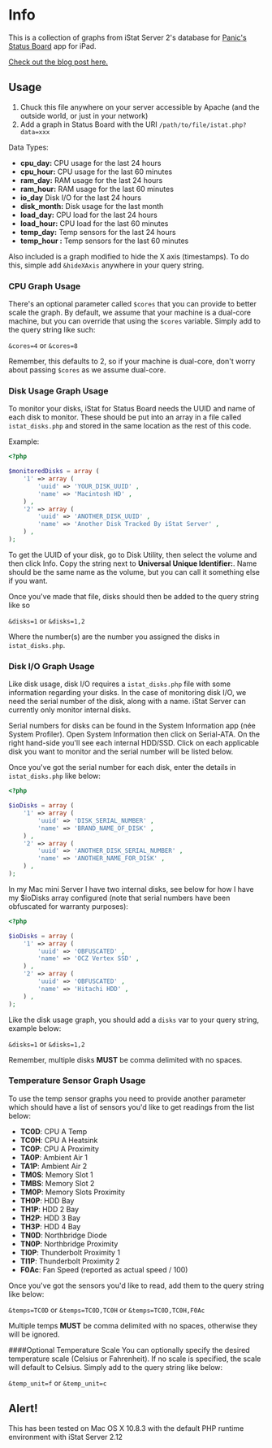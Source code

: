 # Info
This is a collection of graphs from iStat Server 2's database for [Panic's Status Board](http://panic.com/statusboard/) app for iPad.

[Check out the blog post here.](http://www.yesdevnull.net/2013/05/istat-server-graphs-for-status-board/)

## Usage
1. Chuck this file anywhere on your server accessible by Apache (and the outside world, or just in your network)
2. Add a graph in Status Board with the URI ```/path/to/file/istat.php?data=xxx```

Data Types:
* **cpu_day:** CPU usage for the last 24 hours
* **cpu_hour:** CPU usage for the last 60 minutes
* **ram_day:** RAM usage for the last 24 hours
* **ram_hour:** RAM usage for the last 60 minutes
* **io_day** Disk I/O for the last 24 hours
* **disk_month:** Disk usage for the last month
* **load_day:** CPU load for the last 24 hours
* **load_hour:** CPU load for the last 60 minutes
* **temp_day:** Temp sensors for the last 24 hours
* **temp_hour :** Temp sensors for the last 60 minutes

Also included is a graph modified to hide the X axis (timestamps).  To do this, simple add ```&hideXAxis``` anywhere in your query string.

### CPU Graph Usage
There's an optional parameter called ```$cores``` that you can provide to better scale the graph.  By default, we assume that your machine is a dual-core machine, but you can override that using the ```$cores``` variable.  Simply add to the query string like such:

```&cores=4``` or ```&cores=8```

Remember, this defaults to 2, so if your machine is dual-core, don't worry about passing ```$cores``` as we assume dual-core.

### Disk Usage Graph Usage
To monitor your disks, iStat for Status Board needs the UUID and name of each disk to monitor.  These should be put into an array in a file called ```istat_disks.php``` and stored in the same location as the rest of this code. 

Example:

```php
<?php

$monitoredDisks = array (
	'1' => array (
		'uuid' => 'YOUR_DISK_UUID' ,
		'name' => 'Macintosh HD' ,
	) ,
	'2' => array (
		'uuid' => 'ANOTHER_DISK_UUID' ,
		'name' => 'Another Disk Tracked By iStat Server' ,
	) ,
);
```

To get the UUID of your disk, go to Disk Utility, then select the volume and then click Info.  Copy the string next to **Universal Unique Identifier:**.  Name should be the same name as the volume, but you can call it something else if you want.

Once you've made that file, disks should then be added to the query string like so

```&disks=1``` or ```&disks=1,2```

Where the number(s) are the number you assigned the disks in ```istat_disks.php```.

### Disk I/O Graph Usage
Like disk usage, disk I/O requires a ```istat_disks.php``` file with some information regarding your disks.  In the case of monitoring disk I/O, we need the serial number of the disk, along with a name.  iStat Server can currently only monitor internal disks.

Serial numbers for disks can be found in the System Information app (née System Profiler).  Open System Information then click on Serial-ATA.  On the right hand-side you'll see each internal HDD/SSD.  Click on each applicable disk you want to monitor and the serial number will be listed below.

Once you've got the serial number for each disk, enter the details in ```istat_disks.php``` like below:

```php
<?php

$ioDisks = array (
	'1' => array (
		'uuid' => 'DISK_SERIAL_NUMBER' ,
		'name' => 'BRAND_NAME_OF_DISK' ,
	) ,
	'2' => array (
		'uuid' => 'ANOTHER_DISK_SERIAL_NUMBER' ,
		'name' => 'ANOTHER_NAME_FOR_DISK' ,
	) ,
);
```

In my Mac mini Server I have two internal disks, see below for how I have my $ioDisks array configured (note that serial numbers have been obfuscated for warranty purposes):

```php
<?php

$ioDisks = array (
	'1' => array (
		'uuid' => 'OBFUSCATED' ,
		'name' => 'OCZ Vertex SSD' ,
	) ,
	'2' => array (
		'uuid' => 'OBFUSCATED' ,
		'name' => 'Hitachi HDD' ,
	) ,
);
```

Like the disk usage graph, you should add a ```disks``` var to your query string, example below:

```&disks=1``` or ```&disks=1,2```

Remember, multiple disks __MUST__ be comma delimited with no spaces.

### Temperature Sensor Graph Usage
To use the temp sensor graphs you need to provide another parameter which should have a list of sensors
you'd like to get readings from the list below:

* __TC0D__: CPU A Temp
* __TC0H__: CPU A Heatsink
* __TC0P__: CPU A Proximity
* __TA0P__: Ambient Air 1
* __TA1P__: Ambient Air 2
* __TM0S__: Memory Slot 1
* __TMBS__: Memory Slot 2
* __TM0P__: Memory Slots Proximity
* __TH0P__: HDD Bay
* __TH1P__: HDD 2 Bay
* __TH2P__: HDD 3 Bay
* __TH3P__: HDD 4 Bay
* __TN0D__: Northbridge Diode
* __TN0P__: Northbridge Proximity
* __TI0P__: Thunderbolt Proximity 1
* __TI1P__: Thunderbolt Proximity 2
* __F0Ac__: Fan Speed (reported as actual speed / 100)

Once you've got the sensors you'd like to read, add them to the query string like below:

```&temps=TC0D``` or ```&temps=TC0D,TC0H``` or ```&temps=TC0D,TC0H,F0Ac```

Multiple temps __MUST__ be comma delimited with no spaces, otherwise they will be ignored.

####Optional Temperature Scale
You can optionally specify the desired temperature scale (Celsius or Fahrenheit). If no scale is specified, the scale will default to Celsius. Simply add to the query string like below:

```&temp_unit=f``` or ```&temp_unit=c```

## Alert!
This has been tested on Mac OS X 10.8.3 with the default PHP runtime environment with iStat Server 2.12
